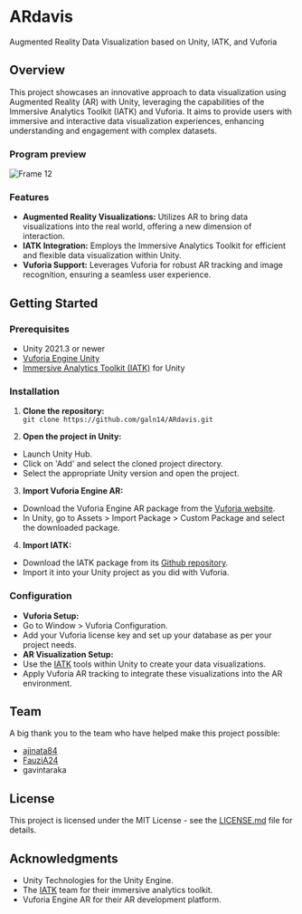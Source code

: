 # ARdavis
Augmented Reality Data Visualization based on Unity, IATK, and Vuforia

## Overview
This project showcases an innovative approach to data visualization using Augmented Reality (AR) with Unity, leveraging the capabilities of the Immersive Analytics Toolkit (IATK) and Vuforia. It aims to provide users with immersive and interactive data visualization experiences, enhancing understanding and engagement with complex datasets.

### Program preview
![Frame 12](https://github.com/galn14/ARdavis/assets/90236124/ae5c7759-3ee2-40be-a5d0-1fb3cfa46319)


### Features
- **Augmented Reality Visualizations:** Utilizes AR to bring data visualizations into the real world, offering a new dimension of interaction.
- **IATK Integration:** Employs the Immersive Analytics Toolkit for efficient and flexible data visualization within Unity.
- **Vuforia Support:** Leverages Vuforia for robust AR tracking and image recognition, ensuring a seamless user experience.

## Getting Started

### Prerequisites
- Unity 2021.3 or newer
- <a href="https://developer.vuforia.com/" target="_blank">Vuforia Engine Unity</a>
- <a href="https://github.com/MaximeCordeil/IATK.git" target="_blank">Immersive Analytics Toolkit (IATK)</a> for Unity

### Installation
1. **Clone the repository:**\
``git clone https://github.com/galn14/ARdavis.git``

3. **Open the project in Unity:**
- Launch Unity Hub.
- Click on 'Add' and select the cloned project directory.
- Select the appropriate Unity version and open the project.

3. **Import Vuforia Engine AR:** 
- Download the Vuforia Engine AR package from the <a href="https://developer.vuforia.com/" target="_blank">Vuforia website</a>.
- In Unity, go to Assets > Import Package > Custom Package and select the downloaded package.

4. **Import IATK:**
- Download the IATK package from its <a href="https://github.com/MaximeCordeil/IATK.git" target="_blank">Github repository</a>.
- Import it into your Unity project as you did with Vuforia.

### Configuration
- **Vuforia Setup:**
- Go to Window > Vuforia Configuration.
- Add your Vuforia license key and set up your database as per your project needs.
- **AR Visualization Setup:**
- Use the <a href="https://github.com/MaximeCordeil/IATK.git" target="_blank">IATK</a> tools within Unity to create your data visualizations.
- Apply Vuforia AR tracking to integrate these visualizations into the AR environment.

## Team
A big thank you to the team who have helped make this project possible:

- [ajinata84](https://github.com/ajinata84)
- [FauziA24](https://github.com/FauziA24)
- gavintaraka

## License
This project is licensed under the MIT License - see the [LICENSE.md](LICENSE) file for details.

## Acknowledgments
- Unity Technologies for the Unity Engine.
- The <a href="https://github.com/MaximeCordeil/IATK.git" target="_blank">IATK</a> team for their immersive analytics toolkit.
- Vuforia Engine AR for their AR development platform.
